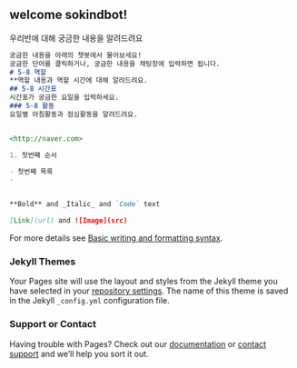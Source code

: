 ## welcome sokindbot!



우리반에 대해 궁금한 내용을 알려드려요 


```markdown
궁금한 내용을 아래의 챗봇에서 물어보세요!
궁금한 단어를 클릭하거나, 궁금한 내용을 채팅창에 입력하면 됩니다. 
# 5-8 역할 
**역할 내용과 역할 시간에 대해 알려드려요. 
## 5-8 시간표 
시간표가 궁금한 요일을 입력하세요. 
### 5-8 활동
요일별 아침활동과 점심활동을 알려드려요. 


<http://naver.com>

1. 첫번째 순서 

- 첫번째 목록 
- 


**Bold** and _Italic_ and `Code` text

[Link](url) and ![Image](src)
```

For more details see [Basic writing and formatting syntax](https://docs.github.com/en/github/writing-on-github/getting-started-with-writing-and-formatting-on-github/basic-writing-and-formatting-syntax).

### Jekyll Themes

Your Pages site will use the layout and styles from the Jekyll theme you have selected in your [repository settings](https://github.com/jiwonnnnnnnn/SOkind_bot/settings/pages). The name of this theme is saved in the Jekyll `_config.yml` configuration file.

### Support or Contact

Having trouble with Pages? Check out our [documentation](https://docs.github.com/categories/github-pages-basics/) or [contact support](https://support.github.com/contact) and we’ll help you sort it out.
